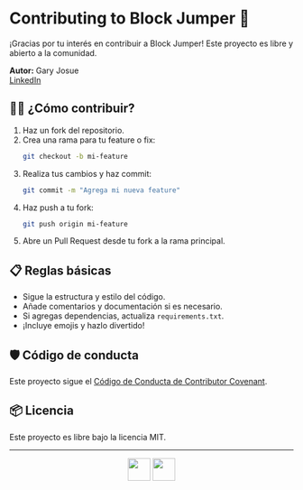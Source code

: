 # Contributing to Block Jumper 🚀

¡Gracias por tu interés en contribuir a Block Jumper! Este proyecto es libre y abierto a la comunidad.

**Autor:** Gary Josue  
[LinkedIn](https://www.linkedin.com/in/garibaldiortu%C3%B1o/)

## 🧑‍💻 ¿Cómo contribuir?
1. Haz un fork del repositorio.
2. Crea una rama para tu feature o fix:
   ```bash
   git checkout -b mi-feature
   ```
3. Realiza tus cambios y haz commit:
   ```bash
   git commit -m "Agrega mi nueva feature"
   ```
4. Haz push a tu fork:
   ```bash
   git push origin mi-feature
   ```
5. Abre un Pull Request desde tu fork a la rama principal.

## 📋 Reglas básicas
- Sigue la estructura y estilo del código.
- Añade comentarios y documentación si es necesario.
- Si agregas dependencias, actualiza `requirements.txt`.
- ¡Incluye emojis y hazlo divertido!

## 🛡️ Código de conducta
Este proyecto sigue el [Código de Conducta de Contributor Covenant](CODE_OF_CONDUCT.md).

## 📦 Licencia
Este proyecto es libre bajo la licencia MIT.

---

<p align="center">
  <img src="https://em-content.zobj.net/source/microsoft-teams/363/handshake_1f91d.png" width="40"/>
  <img src="https://em-content.zobj.net/source/microsoft-teams/363/sparkles_2728.png" width="40"/>
</p>
